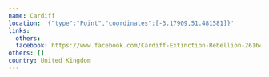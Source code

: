 ```yaml
---
name: Cardiff
location: '{"type":"Point","coordinates":[-3.17909,51.481581]}'
links:
  others: 
  facebook: https://www.facebook.com/Cardiff-Extinction-Rebellion-261640811370664/?ref=br_rs
others: []
country: United Kingdom
---
```


